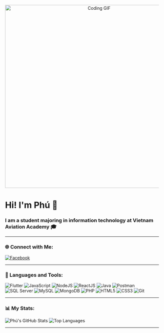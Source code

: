 <!-- Ảnh động liên quan đến code -->
<p align="center">
  <img src="https://media.giphy.com/media/ZVik7pBtu9dNS/giphy.gif" width="600" alt="Coding GIF">
</p>

# Hi! I'm Phú 👋  
### I am a student majoring in information technology at Vietnam Aviation Academy 🎓  

---

### 🌐 Connect with Me:
[![Facebook](https://img.shields.io/badge/Facebook-%231877F2.svg?style=flat&logo=facebook&logoColor=white)](https://www.facebook.com/quyphu04?mibextid=ZbWKwL)  

---

### 🚀 Languages and Tools:
![Flutter](https://img.shields.io/badge/Flutter-%2302569B.svg?style=flat&logo=Flutter&logoColor=white)
![JavaScript](https://img.shields.io/badge/JavaScript-%23323330.svg?style=flat&logo=javascript&logoColor=%23F7DF1E)
![NodeJS](https://img.shields.io/badge/Node.js-6DA55F?style=flat&logo=node.js&logoColor=white)
![ReactJS](https://img.shields.io/badge/React-%2320232a.svg?style=flat&logo=react&logoColor=%2361DAFB)
![Java](https://img.shields.io/badge/Java-%23ED8B00.svg?style=flat&logo=java&logoColor=white)
![Postman](https://img.shields.io/badge/Postman-FF6C37?style=flat&logo=postman&logoColor=white)
![SQL Server](https://img.shields.io/badge/SQL%20Server-%23CC2927.svg?style=flat&logo=microsoft-sql-server&logoColor=white)
![MySQL](https://img.shields.io/badge/MySQL-%2300f.svg?style=flat&logo=mysql&logoColor=white)
![MongoDB](https://img.shields.io/badge/MongoDB-%234ea94b.svg?style=flat&logo=mongodb&logoColor=white)
![PHP](https://img.shields.io/badge/PHP-%23777BB4.svg?style=flat&logo=php&logoColor=white)
![HTML5](https://img.shields.io/badge/HTML5-%23E34F26.svg?style=flat&logo=html5&logoColor=white)
![CSS3](https://img.shields.io/badge/CSS3-%231572B6.svg?style=flat&logo=css3&logoColor=white)
![Git](https://img.shields.io/badge/Git-%23F05033.svg?style=flat&logo=git&logoColor=white)

---

### 📊 My Stats:
![Phú's GitHub Stats](https://github-readme-stats.vercel.app/api?username=your-username&show_icons=true&theme=dark)
![Top Languages](https://github-readme-stats.vercel.app/api/top-langs/?username=your-username&layout=compact&theme=dark)

---

